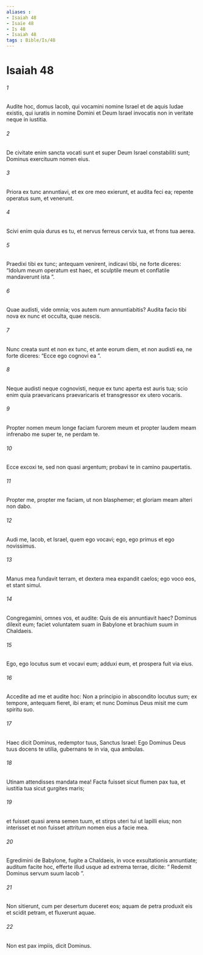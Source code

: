 ```yaml
---
aliases : 
- Isaiah 48
- Isaïe 48
- Is 48
- Isaiah 48
tags : Bible/Is/48
---
```


# Isaiah 48

###### 1
Audite hoc, domus Iacob, qui vocamini nomine Israel et de aquis Iudae existis, qui iuratis in nomine Domini et Deum Israel invocatis non in veritate neque in iustitia.
###### 2
De civitate enim sancta vocati sunt et super Deum Israel constabiliti sunt; Dominus exercituum nomen eius.
###### 3
Priora ex tunc annuntiavi, et ex ore meo exierunt, et audita feci ea; repente operatus sum, et venerunt.
###### 4
Scivi enim quia durus es tu, et nervus ferreus cervix tua, et frons tua aerea.
###### 5
Praedixi tibi ex tunc; antequam venirent, indicavi tibi, ne forte diceres: “Idolum meum operatum est haec, et sculptile meum et conflatile mandaverunt ista ”.
###### 6
Quae audisti, vide omnia; vos autem num annuntiabitis? Audita facio tibi nova ex nunc et occulta, quae nescis.
###### 7
Nunc creata sunt et non ex tunc, et ante eorum diem, et non audisti ea, ne forte diceres: “Ecce ego cognovi ea ”.
###### 8
Neque audisti neque cognovisti, neque ex tunc aperta est auris tua; scio enim quia praevaricans praevaricaris et transgressor ex utero vocaris.
###### 9
Propter nomen meum longe faciam furorem meum et propter laudem meam infrenabo me super te, ne perdam te.
###### 10
Ecce excoxi te, sed non quasi argentum; probavi te in camino paupertatis.
###### 11
Propter me, propter me faciam, ut non blasphemer; et gloriam meam alteri non dabo.
###### 12
Audi me, Iacob, et Israel, quem ego vocavi; ego, ego primus et ego novissimus.
###### 13
Manus mea fundavit terram, et dextera mea expandit caelos; ego voco eos, et stant simul.
###### 14
Congregamini, omnes vos, et audite: Quis de eis annuntiavit haec? Dominus dilexit eum; faciet voluntatem suam in Babylone et brachium suum in Chaldaeis.
###### 15
Ego, ego locutus sum et vocavi eum; adduxi eum, et prospera fuit via eius.
###### 16
Accedite ad me et audite hoc: Non a principio in abscondito locutus sum; ex tempore, antequam fieret, ibi eram; et nunc Dominus Deus misit me cum spiritu suo.
###### 17
Haec dicit Dominus, redemptor tuus, Sanctus Israel: Ego Dominus Deus tuus docens te utilia, gubernans te in via, qua ambulas.
###### 18
Utinam attendisses mandata mea! Facta fuisset sicut flumen pax tua, et iustitia tua sicut gurgites maris;
###### 19
et fuisset quasi arena semen tuum, et stirps uteri tui ut lapilli eius; non interisset et non fuisset attritum nomen eius a facie mea.
###### 20
Egredimini de Babylone, fugite a Chaldaeis, in voce exsultationis annuntiate; auditum facite hoc, efferte illud usque ad extrema terrae, dicite: “ Redemit Dominus servum suum Iacob ”.
###### 21
Non sitierunt, cum per desertum duceret eos; aquam de petra produxit eis et scidit petram, et fluxerunt aquae.
###### 22
Non est pax impiis, dicit Dominus.
